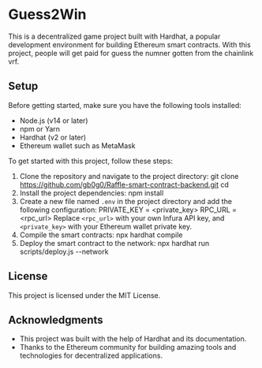 # Guess2Win

This is a decentralized game project built with Hardhat, a popular development environment for building Ethereum smart contracts. With this project, people will get paid for guess the numner gotten from the chainlink vrf.

## Setup

Before getting started, make sure you have the following tools installed:

- Node.js (v14 or later)
- npm or Yarn
- Hardhat (v2 or later)
- Ethereum wallet such as MetaMask

To get started with this project, follow these steps:

1. Clone the repository and navigate to the project directory:
    git clone https://github.com/gb0g0/Raffle-smart-contract-backend.git
    cd <project-name>
2. Install the project dependencies:
    npm install
3. Create a new file named `.env` in the project directory and add the following configuration:
    PRIVATE_KEY = <private_key>
    RPC_URL = <rpc_url>
    Replace `<rpc_url>` with your own Infura API key, and `<private_key>` with your Ethereum wallet private key.
4. Compile the smart contracts:
    npx hardhat compile
5. Deploy the smart contract to the network:
    npx hardhat run scripts/deploy.js --network <network-name>

## License

This project is licensed under the MIT License.

## Acknowledgments

- This project was built with the help of Hardhat and its documentation.
- Thanks to the Ethereum community for building amazing tools and technologies for decentralized applications.